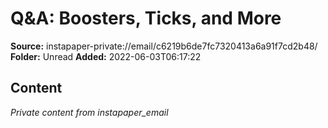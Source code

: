 # Q&A: Boosters, Ticks, and More

**Source:** instapaper-private://email/c6219b6de7fc7320413a6a91f7cd2b48/
**Folder:** Unread
**Added:** 2022-06-03T06:17:22




## Content
*Private content from instapaper_email*
